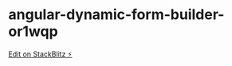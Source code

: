 # angular-dynamic-form-builder-or1wqp

[Edit on StackBlitz ⚡️](https://stackblitz.com/edit/angular-dynamic-form-builder-or1wqp)